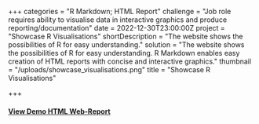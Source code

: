 +++
categories = "R Markdown; HTML Report"
challenge = "Job role requires ability to visualise data in interactive graphics and produce reporting/documentation"
date = 2022-12-30T23:00:00Z
project = "Showcase R Visualisations"
shortDescription = "The website shows the possibilities of R for easy understanding."
solution = "The website shows the possibilities of R for easy understanding. R Markdown enables easy creation of HTML reports with concise and interactive graphics."
thumbnail = "/uploads/showcase_visualisations.png"
title = "Showcase R Visualisations"

+++
#### [View Demo HTML Web-Report](/uploads/showcase_visualisations.html)